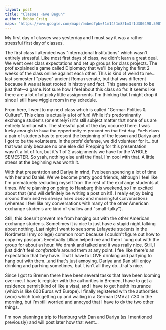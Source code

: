 ```yaml
---
layout: post
title: "Classes Have Begun"
author: Bobby Craig
maps: "https://www.google.com/maps/embed?pb=!1m14!1m8!1m3!1d306490.5907245428!2d8.456109!3d53.1199282!3m2!1i1024!2i768!4f13.1!3m3!1m2!1s0x47b12ca1e7c06c65%3A0x903fa1786c3fd4e9!2sJacobs+University+Bremen!5e0!3m2!1sen!2sus!4v1485542404476"
---
```


My first day of classes was yesterday and I must say it was a rather stressful first day of classes.

The first class I attended was "International Institutions" which wasn't entirely stressful. Like most first days of class, we didn't learn a great deal. We went over class expectations and set up groups for class projects. The prof explained a game called Diplomacy that we'll be playing the first 2 weeks of the class online against each other. This is kind of weird to me... last semester I "played" ancient Roman senate, but that was different because it was at least rooted in history and fact. This game seems to be just that&mdash;a game. Not sure how I feel about this class so far. It seems like there are a lot of nitpicky little assignments. I'm thinking that I might drop it since I still have wiggle room in my schedule.

From here, I went to my next class which is called "German Politics & Culture". This class is actually a lot of fun! While it's predominantly exchange students (or entirely?) it's still subject matter that none of us are entirely familiar with. The stressful part of the day occurred here. I was lucky enough to have the opportunity to present on the first day. Each class a pair of students has to present the beginning of the lesson and Dariya and I got to be the volunteers. In the profs' defense, we did volunteer for it...but that was only because no one else did! Prepping for this presentation wasn't a lot of fun, but it's 1 of 2 assignments we have for the WHOLE SEMESTER. So yeah, nothing else until the final. I'm cool with that. A little stress at the beginning was worth it.

With that presentation and Dariya in mind, I've been spending a lot of time with her and Daniel. We've become pretty good friends, although I feel like I'm prematurely secluding myself from the rest of the exchange students at times. We're planning on going to Hamburg this weekend, so I'm excited about that (and will definitely be writing a post on it!). I really enjoy being around them and we always have deep and meaningful conversations (whereas I feel like my conversations with many of the other American exchange students are kind of shallow and "small-talky").

Still, this doesn't prevent me from hanging out with the other American exchange students. Sometimes it <em>is</em> nice to just have a stupid night talking about nothing. Last night I went to see some Lafayette students in the Nordmetall (my college) common room because I couldn't figure out how to copy my passport. Eventually Lillian helped me and then I hung out with the group for about an hour. We drank and talked and it was really nice. Still, I just didn't feel <em>comfortable</em> around them at any point. I feel like there's an expectation that they have. That I have to LOVE drinking and partying to hang out with them...and that's just annoying. Dariya and Dan still enjoy drinking and partying sometimes, but it isn't all they do...that's nice.

Since I got to Bremen there have been several tasks that have been looming over me. I have to register with the authorities in Bremen, I have to get a residence permit (kind of like a visa), and I have to get health insurance (which is like 600 Euros wtf Europe). I finally registered with the authorities (woo) which took getting up and waiting in a German DMV at 7:30 in the morning, but I'm still worried and annoyed that I have to do the two other things.

I'm now planning a trip to Hamburg with Dan and Dariya (as I mentioned previously) and will post later how that went...
